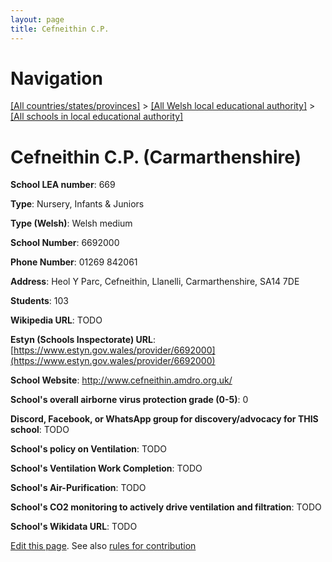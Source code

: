 ```yaml
---
layout: page
title: Cefneithin C.P.
---
```

# Navigation

[[All countries/states/provinces]](../../..) > [[All Welsh local educational authority]](../..) > [[All schools in local educational authority]](..)

# Cefneithin C.P. (Carmarthenshire)

**School LEA number**: 669

**Type**: Nursery, Infants & Juniors

**Type (Welsh)**: Welsh medium

**School Number**: 6692000

**Phone Number**: 01269 842061

**Address**: Heol Y Parc, Cefneithin, Llanelli, Carmarthenshire, SA14 7DE

**Students**: 103

**Wikipedia URL**: TODO

**Estyn (Schools Inspectorate) URL**: [https://www.estyn.gov.wales/provider/6692000](https://www.estyn.gov.wales/provider/6692000)

**School Website**: http://www.cefneithin.amdro.org.uk/

**School's overall airborne virus protection grade (0-5)**: 0

**Discord, Facebook, or WhatsApp group for discovery/advocacy for THIS school**: TODO

**School's policy on Ventilation**: TODO

**School's Ventilation Work Completion**: TODO

**School's Air-Purification**: TODO

**School's CO2 monitoring to actively drive ventilation and filtration**: TODO

**School's Wikidata URL**: TODO




[Edit this page](https://github.com/ventilate-schools/Wales/edit/prif/./Carmarthenshire/Cefneithin_C.P..md). See also [rules for contribution](../../../contribution-rules/)